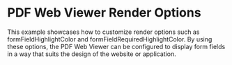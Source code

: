 # PDF Web Viewer Render Options

This example showcases how to customize render options such as formFieldHighlightColor and formFieldRequiredHighlightColor. By using these options, the PDF Web Viewer can be configured to display form fields in a way that suits the design of the website or application.
